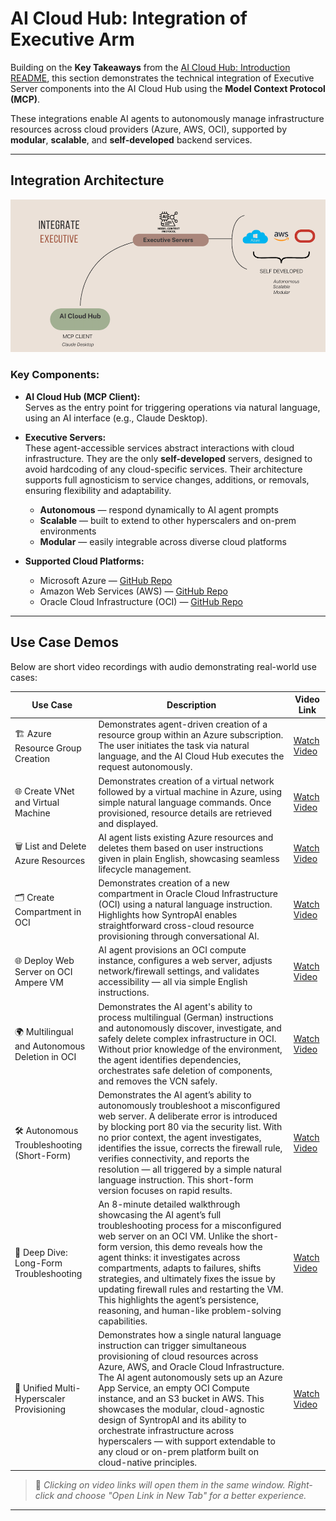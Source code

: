 # AI Cloud Hub: Integration of Executive Arm

Building on the **Key Takeaways** from the [AI Cloud Hub: Introduction README](ai-cloud-hub.md), this section demonstrates the technical integration of Executive Server components into the AI Cloud Hub using the **Model Context Protocol (MCP)**.

These integrations enable AI agents to autonomously manage infrastructure resources across cloud providers (Azure, AWS, OCI), supported by **modular**, **scalable**, and **self-developed** backend services.

---

## Integration Architecture

![Integration of Executive Arm](images/integrate-Executive.png)

### Key Components:

- **AI Cloud Hub (MCP Client):**  
  Serves as the entry point for triggering operations via natural language, using an AI interface (e.g., Claude Desktop).

- **Executive Servers:**  
  These agent-accessible services abstract interactions with cloud infrastructure. They are the only **self-developed** servers, designed to avoid hardcoding of any cloud-specific services. Their architecture supports full agnosticism to service changes, additions, or removals, ensuring flexibility and adaptability.
  
  - **Autonomous** — respond dynamically to AI agent prompts  
  - **Scalable** — built to extend to other hyperscalers and on-prem environments  
  - **Modular** — easily integrable across diverse cloud platforms

- **Supported Cloud Platforms:**  
  - Microsoft Azure — [GitHub Repo](https://github.com/simplificare-org/mcp-server-azure)  
  - Amazon Web Services (AWS) — [GitHub Repo](https://github.com/simplificare-org/mcp-server-for-aws)  
  - Oracle Cloud Infrastructure (OCI) — [GitHub Repo](https://github.com/simplificare-org/mcp-server-oci)

---

## Use Case Demos

Below are short video recordings with audio demonstrating real-world use cases:

| Use Case                                  | Description                                                                 | Video Link         |
|-------------------------------------------|-----------------------------------------------------------------------------|--------------------|
| 🏗️ Azure Resource Group Creation          | Demonstrates agent-driven creation of a resource group within an Azure subscription. The user initiates the task via natural language, and the AI Cloud Hub executes the request autonomously. | [Watch Video](https://1drv.ms/v/s!ApYCNITU9RB2rLA9jHzaKr28ol7hdg?e=rGd6Wo)     |
| 🌐 Create VNet and Virtual Machine         | Demonstrates creation of a virtual network followed by a virtual machine in Azure, using simple natural language commands. Once provisioned, resource details are retrieved and displayed. | [Watch Video](https://1drv.ms/v/s!ApYCNITU9RB2rLBHSlrcfOT5nxnTKQ?e=IxifoV)   |
| 🗑️ List and Delete Azure Resources         | AI agent lists existing Azure resources and deletes them based on user instructions given in plain English, showcasing seamless lifecycle management. | [Watch Video](https://1drv.ms/v/s!ApYCNITU9RB2rLBEoEAIxHUklkkR4w?e=NbKB12)   |
| 🗂️ Create Compartment in OCI               | Demonstrates creation of a new compartment in Oracle Cloud Infrastructure (OCI) using a natural language instruction. Highlights how SyntropAI enables straightforward cross-cloud resource provisioning through conversational AI. | [Watch Video](https://1drv.ms/v/s!ApYCNITU9RB2rLBnBjQuF33mxaapkQ?e=L7xHWk)   |
| 🌐 Deploy Web Server on OCI Ampere VM       | AI agent provisions an OCI compute instance, configures a web server, adjusts network/firewall settings, and validates accessibility — all via simple English instructions. | [Watch Video](https://1drv.ms/v/s!ApYCNITU9RB2rLBpdudV2dsgEflrvw?e=RWgmse)   |
| 🌍 Multilingual and Autonomous Deletion in OCI | Demonstrates the AI agent's ability to process multilingual (German) instructions and autonomously discover, investigate, and safely delete complex infrastructure in OCI. Without prior knowledge of the environment, the agent identifies dependencies, orchestrates safe deletion of components, and removes the VCN safely. | [Watch Video](https://1drv.ms/v/s!ApYCNITU9RB2rLBsGnA7pbuVSpi-5A?e=hF6dVJ)   |
| 🛠️ Autonomous Troubleshooting (Short-Form) | Demonstrates the AI agent’s ability to autonomously troubleshoot a misconfigured web server. A deliberate error is introduced by blocking port 80 via the security list. With no prior context, the agent investigates, identifies the issue, corrects the firewall rule, verifies connectivity, and reports the resolution — all triggered by a simple natural language instruction. This short-form version focuses on rapid results. | [Watch Video](https://1drv.ms/v/s!ApYCNITU9RB2rLBqmiPBOxCiPaGzTg?e=KAH8Ki) |
| 🎥 Deep Dive: Long-Form Troubleshooting     | An 8-minute detailed walkthrough showcasing the AI agent’s full troubleshooting process for a misconfigured web server on an OCI VM. Unlike the short-form version, this demo reveals how the agent thinks: it investigates across compartments, adapts to failures, shifts strategies, and ultimately fixes the issue by updating firewall rules and restarting the VM. This highlights the agent’s persistence, reasoning, and human-like problem-solving capabilities. | [Watch Video](https://1drv.ms/v/s!ApYCNITU9RB2rLBtj4p3P17LdAQaNg?e=kYjBE4) |
| 🧠 Unified Multi-Hyperscaler Provisioning | Demonstrates how a single natural language instruction can trigger simultaneous provisioning of cloud resources across Azure, AWS, and Oracle Cloud Infrastructure. The AI agent autonomously sets up an Azure App Service, an empty OCI Compute instance, and an S3 bucket in AWS. This showcases the modular, cloud-agnostic design of SyntropAI and its ability to orchestrate infrastructure across hyperscalers — with support extendable to any cloud or on-prem platform built on cloud-native principles. | [Watch Video](https://1drv.ms/v/s!ApYCNITU9RB2rLENceKE7507bRK0kQ?e=LMFpRM)   |


> 🔗 *Clicking on video links will open them in the same window. Right-click and choose "Open Link in New Tab" for a better experience.*


---
